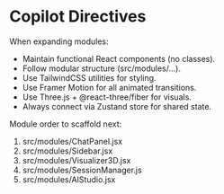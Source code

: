 # Copilot Directives
When expanding modules:
- Maintain functional React components (no classes).
- Follow modular structure (src/modules/…).
- Use TailwindCSS utilities for styling.
- Use Framer Motion for all animated transitions.
- Use Three.js + @react-three/fiber for visuals.
- Always connect via Zustand store for shared state.

Module order to scaffold next:
1. src/modules/ChatPanel.jsx
2. src/modules/Sidebar.jsx
3. src/modules/Visualizer3D.jsx
4. src/modules/SessionManager.js
5. src/modules/AIStudio.jsx
